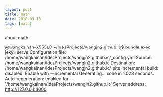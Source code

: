 ```yaml
---
layout: post
title: math
date: 2018-03-13
tags: [math]
---
```


about math

@wangkainan-X555LD:~/IdeaProjects/wangjn2.github.io$ bundle exec jekyll serve
Configuration file: /home/wangkainan/IdeaProjects/wangjn2.github.io/_config.yml
            Source: /home/wangkainan/IdeaProjects/wangjn2.github.io
       Destination: /home/wangkainan/IdeaProjects/wangjn2.github.io/_site
 Incremental build: disabled. Enable with --incremental
      Generating... 
                    done in 1.028 seconds.
 Auto-regeneration: enabled for '/home/wangkainan/IdeaProjects/wangjn2.github.io'
    Server address: http://127.0.0.1:4000
